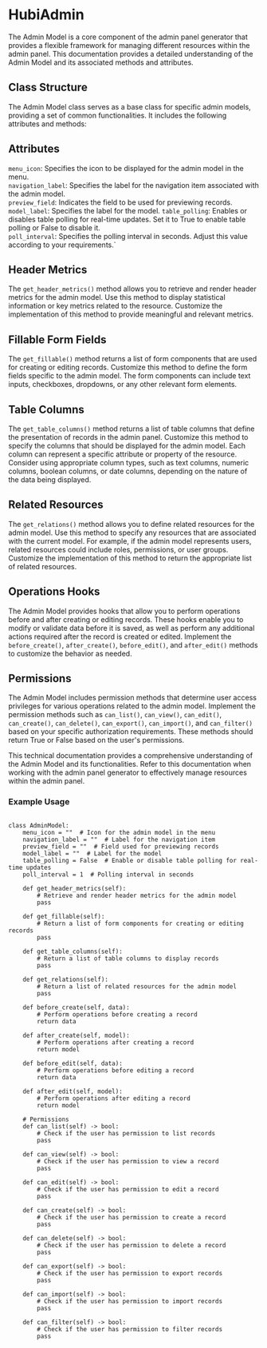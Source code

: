 # HubiAdmin

The Admin Model is a core component of the admin panel generator that provides a flexible framework for managing different resources within the admin panel. This documentation provides a detailed understanding of the Admin Model and its associated methods and attributes.

## Class Structure
The Admin Model class serves as a base class for specific admin models, providing a set of common functionalities. It includes the following attributes and methods:


## Attributes
`menu_icon`: Specifies the icon to be displayed for the admin model in the menu. \
`navigation_label`: Specifies the label for the navigation item associated with the admin model. \
`preview_field`: Indicates the field to be used for previewing records. \
`model_label`: Specifies the label for the model.
`table_polling`: Enables or disables table polling for real-time updates. Set it to True to enable table polling or False to disable it. \
`poll_interval`: Specifies the polling interval in seconds. Adjust this value according to your requirements.`

## Header Metrics
The `get_header_metrics()` method allows you to retrieve and render header metrics for the admin model. Use this method to display statistical information or key metrics related to the resource. Customize the implementation of this method to provide meaningful and relevant metrics.

## Fillable Form Fields
The `get_fillable()` method returns a list of form components that are used for creating or editing records. Customize this method to define the form fields specific to the admin model. The form components can include text inputs, checkboxes, dropdowns, or any other relevant form elements.

## Table Columns
The `get_table_columns()` method returns a list of table columns that define the presentation of records in the admin panel. Customize this method to specify the columns that should be displayed for the admin model. Each column can represent a specific attribute or property of the resource. Consider using appropriate column types, such as text columns, numeric columns, boolean columns, or date columns, depending on the nature of the data being displayed.

## Related Resources
The `get_relations()` method allows you to define related resources for the admin model. Use this method to specify any resources that are associated with the current model. For example, if the admin model represents users, related resources could include roles, permissions, or user groups. Customize the implementation of this method to return the appropriate list of related resources.

## Operations Hooks
The Admin Model provides hooks that allow you to perform operations before and after creating or editing records. These hooks enable you to modify or validate data before it is saved, as well as perform any additional actions required after the record is created or edited. Implement the `before_create()`, `after_create()`, `before_edit()`, and `after_edit()` methods to customize the behavior as needed.

## Permissions
The Admin Model includes permission methods that determine user access privileges for various operations related to the admin model. Implement the permission methods such as `can_list()`, `can_view()`, `can_edit()`, `can_create()`, `can_delete()`, `can_export()`, `can_import()`, and `can_filter()` based on your specific authorization requirements. These methods should return True or False based on the user's permissions.

This technical documentation provides a comprehensive understanding of the Admin Model and its functionalities. Refer to this documentation when working with the admin panel generator to effectively manage resources within the admin panel.


### Example Usage

```

class AdminModel:
    menu_icon = ""  # Icon for the admin model in the menu
    navigation_label = ""  # Label for the navigation item
    preview_field = ""  # Field used for previewing records
    model_label = ""  # Label for the model
    table_polling = False  # Enable or disable table polling for real-time updates
    poll_interval = 1  # Polling interval in seconds

    def get_header_metrics(self):
        # Retrieve and render header metrics for the admin model
        pass

    def get_fillable(self):
        # Return a list of form components for creating or editing records
        pass

    def get_table_columns(self):
        # Return a list of table columns to display records
        pass

    def get_relations(self):
        # Return a list of related resources for the admin model
        pass

    def before_create(self, data):
        # Perform operations before creating a record
        return data

    def after_create(self, model):
        # Perform operations after creating a record
        return model

    def before_edit(self, data):
        # Perform operations before editing a record
        return data

    def after_edit(self, model):
        # Perform operations after editing a record
        return model

    # Permissions
    def can_list(self) -> bool:
        # Check if the user has permission to list records
        pass

    def can_view(self) -> bool:
        # Check if the user has permission to view a record
        pass

    def can_edit(self) -> bool:
        # Check if the user has permission to edit a record
        pass

    def can_create(self) -> bool:
        # Check if the user has permission to create a record
        pass

    def can_delete(self) -> bool:
        # Check if the user has permission to delete a record
        pass

    def can_export(self) -> bool:
        # Check if the user has permission to export records
        pass

    def can_import(self) -> bool:
        # Check if the user has permission to import records
        pass

    def can_filter(self) -> bool:
        # Check if the user has permission to filter records
        pass

```
